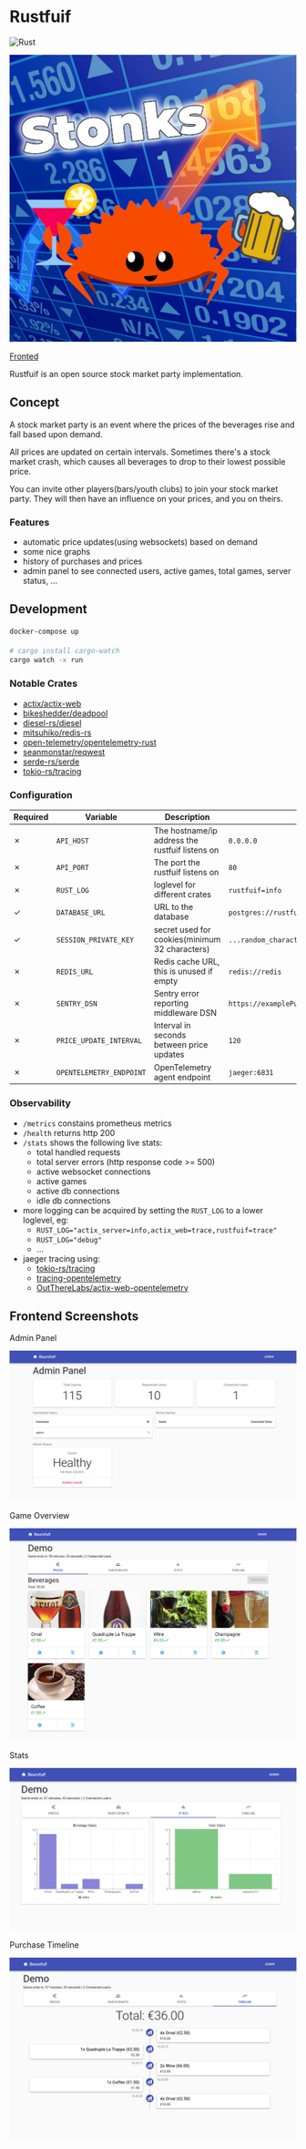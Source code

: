 # Rustfuif

![Rust](https://github.com/BartWillems/rustfuif/workflows/Rust/badge.svg?branch=master "ci/cd status")

![alt text](logo.png "Rustfuif Logo")

[Fronted](https://github.com/BartWillems/rustfuif-frontend)

Rustfuif is an open source stock market party implementation.

## Concept

A stock market party is an event where the prices of the beverages rise and fall based upon demand.

All prices are updated on certain intervals.
Sometimes there's a stock market crash, which causes all beverages to drop to their lowest possible price.

You can invite other players(bars/youth clubs) to join your stock market party.
They will then have an influence on your prices, and you on theirs.

### Features

- automatic price updates(using websockets) based on demand
- some nice graphs
- history of purchases and prices
- admin panel to see connected users, active games, total games, server status, ...

## Development

```bash
docker-compose up

# cargo install cargo-watch
cargo watch -x run
```

### Notable Crates

- [actix/actix-web](https://github.com/actix/actix-web)
- [bikeshedder/deadpool](https://github.com/bikeshedder/deadpool)
- [diesel-rs/diesel](https://github.com/diesel-rs/diesel)
- [mitsuhiko/redis-rs](https://github.com/mitsuhiko/redis-rs)
- [open-telemetry/opentelemetry-rust](https://github.com/open-telemetry/opentelemetry-rust)
- [seanmonstar/reqwest](https://github.com/seanmonstar/reqwest)
- [serde-rs/serde](https://github.com/serde-rs/serde)
- [tokio-rs/tracing](https://github.com/tokio-rs/tracing)

### Configuration

| Required | Variable                 | Description                                     | Example                                         | Default                          |
| -------- | ------------------------ | ----------------------------------------------- | ----------------------------------------------- | -------------------------------- |
| ✗        | `API_HOST`               | The hostname/ip address the rustfuif listens on | `0.0.0.0`                                       | `localhost`                      |
| ✗        | `API_PORT`               | The port the rustfuif listens on                | `80`                                            | `8080`                           |
| ✗        | `RUST_LOG`               | loglevel for different crates                   | `rustfuif=info`                                 | `rustfuif=debug,actix_web=debug` |
| ✓        | `DATABASE_URL`           | URL to the database                             | `postgres://rustfuif:secret@127.0.0.1/rustfuif` | ``                               |
| ✓        | `SESSION_PRIVATE_KEY`    | secret used for cookies(minimum 32 characters)  | `...random_characters...`                       | ``                               |
| ✗        | `REDIS_URL`              | Redis cache URL, this is unused if empty        | `redis://redis`                                 | ``                               |
| ✗        | `SENTRY_DSN`             | Sentry error reporting middleware DSN           | `https://examplePublicKey@ingest.sentry.io/0`   | ``                               |
| ✗        | `PRICE_UPDATE_INTERVAL`  | Interval in seconds between price updates       | `120`                                           | `120`                            |
| ✗        | `OPENTELEMETRY_ENDPOINT` | OpenTelemetry agent endpoint                    | `jaeger:6831`                                   | `127.0.0.1:6831`                 |

### Observability

- `/metrics` constains prometheus metrics
- `/health` returns http 200
- `/stats` shows the following live stats:
  - total handled requests
  - total server errors (http response code >= 500)
  - active websocket connections
  - active games
  - active db connections
  - idle db connections
- more logging can be acquired by setting the `RUST_LOG` to a lower loglevel, eg:
  - `RUST_LOG="actix_server=info,actix_web=trace,rustfuif=trace"`
  - `RUST_LOG="debug"`
  - ...
- jaeger tracing using:
  - [tokio-rs/tracing](https://github.com/tokio-rs/tracing)
  - [tracing-opentelemetry](https://github.com/tokio-rs/tracing/tree/master/tracing-opentelemetry)
  - [OutThereLabs/actix-web-opentelemetry](https://github.com/OutThereLabs/actix-web-opentelemetry)

## Frontend Screenshots

Admin Panel

![Admin Panel](screenshots/admin_panel.png "Admin Panel")

Game Overview

![Game Overview](screenshots/beverages.png "Example game overview")

Stats

![Stats](screenshots/stats.png "Example game stats")

Purchase Timeline

![Timeline](screenshots/timeline.png "Example game timeline")
